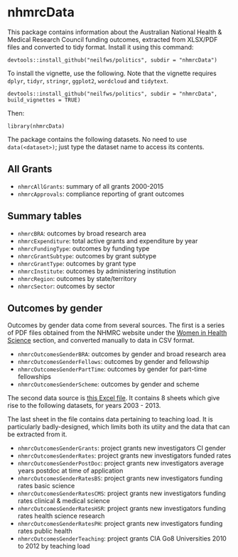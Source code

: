 # nhmrcData

This package contains information about the Australian National Health & Medical Research Council funding outcomes, extracted from XLSX/PDF files and converted to tidy format. Install it using this command:

```
devtools::install_github("neilfws/politics", subdir = "nhmrcData")
```

To install the vignette, use the following. Note that the vignette requires `dplyr`, `tidyr`, `stringr`, `ggplot2`, `wordcloud` and `tidytext`.

```
devtools::install_github("neilfws/politics", subdir = "nhmrcData", build_vignettes = TRUE)
```

Then:

```
library(nhmrcData)
```

The package contains the following datasets. No need to use `data(<dataset>)`; just type the dataset name to access its contents.

## All Grants
* `nhmrcAllGrants`: summary of all grants 2000-2015
* `nhmrcApprovals`: compliance reporting of grant outcomes

## Summary tables
* `nhmrcBRA`: outcomes by broad research area
* `nhmrcExpenditure`: total active grants and expenditure by year
* `nhmrcFundingType`: outcomes by funding type
* `nhmrcGrantSubtype`: outcomes by grant subtype
* `nhmrcGrantType`: outcomes by grant type
* `nhmrcInstitute`: outcomes by administering institution
* `nhmrcRegion`: outcomes by state/territory
* `nhmrcSector`: outcomes by sector

## Outcomes by gender
Outcomes by gender data come from several sources. The first is a series of PDF files obtained from the NHMRC website under the [Women in Health Science](https://www.nhmrc.gov.au/research/women-health-science) section, and converted manually to data in CSV format.

* `nhmrcOutcomesGenderBRA`: outcomes by gender and broad research area
* `nhmrcOutcomesGenderFellows`: outcomes by gender and fellowship
* `nhmrcOutcomesGenderPartTime`: outcomes by gender for part-time fellowships
* `nhmrcOutcomesGenderScheme`: outcomes by gender and scheme

The second data source is [this Excel file](https://www.nhmrc.gov.au/_files_nhmrc/file/research/women_in_science/project_grant_funded_rate_gender_new_investigator_and_teaching_load_140218.xlsx). It contains 8 sheets which give rise to the following datasets, for years 2003 - 2013.

The last sheet in the file contains data pertaining to teaching load. It is particularly badly-designed, which limits both its utiity and the data that can be extracted from it.

* `nhmrcOutcomesGenderGrants`: project grants new investigators CI gender
* `nhmrcOutcomesGenderRates`: project grants new investigators funded rates
* `nhmrcOutcomesGenderPostDoc`: project grants new investigators average years postdoc at time of application
* `nhmrcOutcomesGenderRatesBS`: project grants new investigators funding rates basic science
* `nhmrcOutcomesGenderRatesCMS`: project grants new investigators funding rates clinical & medical science
* `nhmrcOutcomesGenderRatesHSR`: project grants new investigators funding rates health science research
* `nhmrcOutcomesGenderRatesPH`: project grants new investigators funding rates public health
* `nhmrcOutcomesGenderTeaching`: project grants CIA Go8 Universities 2010 to 2012 by teaching load 	

